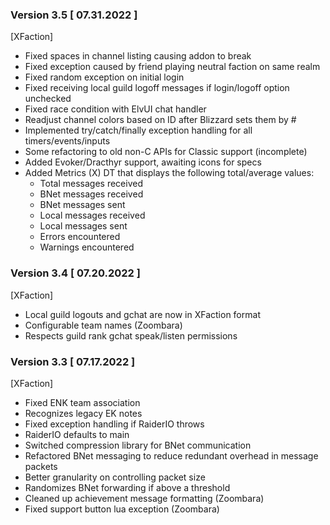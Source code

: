### Version 3.5 [ 07.31.2022 ]
[XFaction]
- Fixed spaces in channel listing causing addon to break
- Fixed exception caused by friend playing neutral faction on same realm
- Fixed random exception on initial login
- Fixed receiving local guild logoff messages if login/logoff option unchecked
- Fixed race condition with ElvUI chat handler
- Readjust channel colors based on ID after Blizzard sets them by #
- Implemented try/catch/finally exception handling for all timers/events/inputs
- Some refactoring to old non-C APIs for Classic support (incomplete)
- Added Evoker/Dracthyr support, awaiting icons for specs
- Added Metrics (X) DT that displays the following total/average values:
  - Total messages received
  - BNet messages received
  - BNet messages sent
  - Local messages received
  - Local messages sent
  - Errors encountered
  - Warnings encountered

### Version 3.4 [ 07.20.2022 ]
[XFaction]
- Local guild logouts and gchat are now in XFaction format
- Configurable team names (Zoombara)
- Respects guild rank gchat speak/listen permissions

### Version 3.3 [ 07.17.2022 ]
[XFaction]
- Fixed ENK team association
- Recognizes legacy EK notes
- Fixed exception handling if RaiderIO throws
- RaiderIO defaults to main
- Switched compression library for BNet communication
- Refactored BNet messaging to reduce redundant overhead in message packets
- Better granularity on controlling packet size
- Randomizes BNet forwarding if above a threshold
- Cleaned up achievement message formatting (Zoombara)
- Fixed support button lua exception (Zoombara)